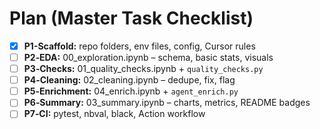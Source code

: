 # Plan (Master Task Checklist)

- [x] **P1-Scaffold:** repo folders, env files, config, Cursor rules
- [ ] **P2‑EDA:** 00_exploration.ipynb – schema, basic stats, visuals
- [ ] **P3‑Checks:** 01_quality_checks.ipynb + `quality_checks.py`
- [ ] **P4‑Cleaning:** 02_cleaning.ipynb – dedupe, fix, flag
- [ ] **P5‑Enrichment:** 04_enrich.ipynb + `agent_enrich.py`
- [ ] **P6‑Summary:** 03_summary.ipynb – charts, metrics, README badges
- [ ] **P7‑CI:** pytest, nbval, black, Action workflow
